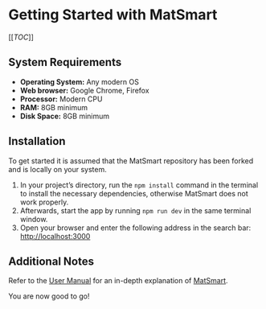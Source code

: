 # Getting Started with MatSmart

[[_TOC_]]

## System Requirements

* **Operating System:** Any modern OS
* **Web browser:** Google Chrome, Firefox
* **Processor:** Modern CPU
* **RAM:** 8GB minimum
* **Disk Space:** 8GB minimum

## Installation

To get started it is assumed that the MatSmart repository has been forked and is locally on your system.

1. In your project’s directory, run the `npm install` command in the terminal to install the necessary dependencies, otherwise MatSmart does not work properly.
2. Afterwards, start the app by running `npm run dev` in the same terminal window.
3. Open your browser and enter the following address in the search bar: [http://localhost:3000](http://localhost:3000)

## Additional Notes

Refer to the [User Manual](https://gitlab.stud.idi.ntnu.no/idatt1005_2024_group4/idatt-1005-2024-group-4-project/-/wikis/System/User-Manual-for-MatSmart) for an in-depth explanation of [MatSmart](https://gitlab.stud.idi.ntnu.no/idatt1005_2024_group4/idatt-1005-2024-group-4-project/-/wikis/home).

You are now good to go!